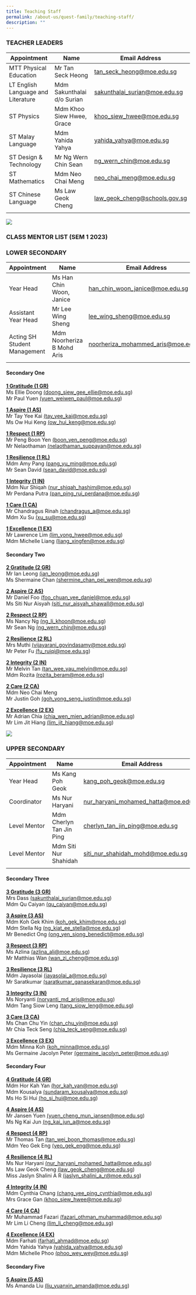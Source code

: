 ```yaml
---
title: Teaching Staff
permalink: /about-us/quest-family/teaching-staff/
description: ""
---
```

### TEACHER LEADERS

| Appointment |Name | Email Address |
| -------- | -------- | -------- |
| MTT Physical Education  | Mr Tan Seck Heong      | <a href = "mailto: tan_seck_heong@moe.edu.sg"> tan_seck_heong@moe.edu.sg </a>      |
| LT English Language and Literature  | Mdm Sakunthalai d/o Surian     | <a href = "mailto: sakunthalai_surian@moe.edu.sg"> sakunthalai_surian@moe.edu.sg</a>      |
| ST Physics  | Mdm Khoo Siew Hwee, Grace     | <a href = "mailto: khoo_siew_hwee@moe.edu.s "> khoo_siew_hwee@moe.edu.sg </a>      |
| ST Malay Language  | Mdm Yahida Yahya     | <a href = "mailto: yahida_yahya@moe.edu.sg"> yahida_yahya@moe.edu.sg</a>      |
| ST Design & Technology  | Mr Ng Wern Chin Sean     | <a href = "mailto: ng_wern_chin@moe.edu.sg"> ng_wern_chin@moe.edu.sg </a>      |
| ST Mathematics  | Mdm Neo Chai Meng    | <a href = "mailto: neo_chai_meng@moe.edu.sg"> neo_chai_meng@moe.edu.sg</a>      |
| ST Chinese Language  | Ms Law Geok Cheng    | <a href = "mailto: law_geok_cheng@moe.edu.sg"> law_geok_cheng@schools.gov.sg</a>      |
| | | |

![](/images/conceptphotos_top_ST1_1849.jpg)
### **CLASS MENTOR LIST (SEM 1 2023)**

### LOWER SECONDARY <br>

| Appointment | Name | Email Address |
| -------- | -------- | -------- |
| Year Head    | Ms Han Chin Woon, Janice    | <a href = "mailto: han_chin_woon_janice@moe.edu.sg">han_chin_woon_janice@moe.edu.sg</a>     |
| Assistant Year Head    | Mr Lee Wing Sheng   | <a href = "mailto: lee_wing_sheng@moe.edu.sg">lee_wing_sheng@moe.edu.sg</a>    |
| Acting SH Student Management| Mdm Noorheriza B Mohd Aris| <a href = "mailto: noorheriza_mohammed_aris@moe.edu.sg" > noorheriza_mohammed_aris@moe.edu.sg</a>   |
| | | |

#### Secondary One <br>

**<u>1 Gratitude (1 GR)</u>** <br>
Ms Ellie Doong <a href = "mailto: doong_siew_gee_ellie@moe.edu.sg" >(doong_siew_gee_ellie@moe.edu.sg)</a><br>
Mr Paul Yuen <a href = "mailto: yuen_weiwen_paul@moe.edu.sg" >(yuen_weiwen_paul@moe.edu.sg)</a><br>

**<u>1 Aspire (1 AS)</u>** <br>
Mr Tay Yee Kai <a href = "mailto: tay_yee_kai@moe.edu.sg" >(tay_yee_kai@moe.edu.sg)</a><br>
Ms Ow Hui Keng <a href = "mailto: ow_hui_keng@moe.edu.sg" >(ow_hui_keng@moe.edu.sg)</a><br>

**<u>1 Respect (1 RP)</u>** <br>
Mr Peng Boon Yen <a href = "mailto: boon_yen_peng@moe.edu.sg" >(boon_yen_peng@moe.edu.sg)</a><br>
Mr Nelaothaman <a href = "mailto: nelaothaman_suppayan@moe.edu.sg" >(nelaothaman_suppayan@moe.edu.sg)</a><br>

**<u>1 Resilience (1 RL)</u>** <br>
Mdm Amy Pang <a href = "mailto: pang_yu_ming@moe.edu.sg" >(pang_yu_ming@moe.edu.sg)</a><br>
Mr Sean David  <a href = "mailto: sean_david@moe.edu.sg" >(sean_david@moe.edu.sg)</a><br>

**<u>1 Integrity (1 IN)</u>** <br>
Mdm Nur Shiqah <a href = "mailto: nur_shiqah_hashim@moe.edu.sg" >(nur_shiqah_hashim@moe.edu.sg)</a><br>
Mr Perdana Putra <a href = "mailto: pan_ping_rui_perdana@moe.edu.sg" >(pan_ping_rui_perdana@moe.edu.sg)</a><br>

**<u>1 Care (1 CA)</u>** <br>
Mr Chandragus Rinah <a href = "mailto: chandragus_a@moe.edu.sg" >(chandragus_a@moe.edu.sg)</a><br>
Mdm Xu Su <a href = "mailto: xu_su@moe.edu.sg" >(xu_su@moe.edu.sg)</a><br>

**<u>1 Excellence (1 EX)</u>** <br>
Mr Lawrence Lim <a href = "mailto: lim_yong_hwee@moe.edu.sg" >(lim_yong_hwee@moe.edu.sg)</a><br>
Mdm Michelle Liang <a href = "mailto: liang_xingfen@moe.edu.sg" >(liang_xingfen@moe.edu.sg)</a><br>

#### Secondary Two<br>

**<u>2 Gratitude (2 GR)</u>** <br>
Mr Ian Leong <a href = "mailto: ian_leong@moe.edu.sg" >(ian_leong@moe.edu.sg)</a><br>
Ms Shermaine Chan <a href = "mailto: shermine_chan_pei_wen@moe.edu.sg" >(shermine_chan_pei_wen@moe.edu.sg)</a><br>

**<u>2 Aspire (2 AS)</u>** <br>
Mr Daniel Foo <a href = "mailto: foo_chuan_yee_daniel@moe.edu.sg" >(foo_chuan_yee_daniel@moe.edu.sg)</a><br>
Ms Siti Nur Aisyah <a href = "mailto: siti_nur_aisyah_shawall@moe.edu.sg" >(siti_nur_aisyah_shawall@moe.edu.sg)</a><br>

**<u>2 Respect (2 RP)</u>** <br>
Ms Nancy Ng <a href = "mailto: ng_li_khoon@moe.edu.sg" >(ng_li_khoon@moe.edu.sg)</a><br>
Mr Sean Ng <a href = "mailto: ng_wern_chin@moe.edu.sg" >(ng_wern_chin@moe.edu.sg)</a><br>

**<u>2 Resilience (2 RL)</u>** <br>
Mrs Muthi <a href = "mailto: vijayarani_govindasamy@moe.edu.sg" >(vijayarani_govindasamy@moe.edu.sg)</a><br>
Mr Peter Fu <a href = "mailto: fu_ruiqi@moe.edu.sg" >(fu_ruiqi@moe.edu.sg)</a><br>

**<u>2 Integrity (2 IN)</u>** <br>
Mr Melvin Tan <a href = "mailto: tan_wee_yau_melvin@moe.edu.sg" >(tan_wee_yau_melvin@moe.edu.sg)</a><br>
Mdm Rozita <a href = "mailto: rozita_beram@moe.edu.sg" >(rozita_beram@moe.edu.sg)</a><br>

**<u>2 Care (2 CA)</u>** <br>
Mdm Neo Chai Meng <br>
Mr Justin Goh <a href = "mailto: goh_yong_seng_justin@moe.edu.sg" >(goh_yong_seng_justin@moe.edu.sg)</a><br>

**<u>2 Excellence (2 EX)</u>** <br>
Mr Adrian Chia <a href = "mailto: chia_wen_mien_adrian@moe.edu.sg" >(chia_wen_mien_adrian@moe.edu.sg)</a><br>
Mr Lim Jit Hiang <a href = "mailto: lim_jit_hiang@moe.edu.sg" >(lim_jit_hiang@moe.edu.sg)</a><br>

![](/images/conceptphotos_top_ST1_1992.jpg)

### UPPER SECONDARY <br>

| Appointment| Name | Email Address |
| -------- | -------- | -------- |
| Year Head     | Ms Kang Poh Geok    | <a href = "mailto: kang_poh_geok@moe.edu.sg" >kang_poh_geok@moe.edu.sg</a>    |
| Coordinator    | Ms Nur Haryani     | <a href = "mailto: nur_haryani_mohamed_hatta@moe.edu.sg" > nur_haryani_mohamed_hatta@moe.edu.sg</a>  |
| Level Mentor    | Mdm Cherlyn Tan Jin Ping   | <a href = "mailto: cherlyn_tan_jin_ping@moe.edu.sg" > cherlyn_tan_jin_ping@moe.edu.sg</a>   |
| Level Mentor   | Mdm Siti Nur Shahidah      | <a href = "mailto: siti_nur_shahidah_mohd@moe.edu.sg" > siti_nur_shahidah_mohd@moe.edu.sg</a> |
| | | |

#### Secondary Three<br>

**<u>3 Gratitude (3 GR)</u>** <br>
Mrs Dass <a href = "mailto: sakunthalai_surian@moe.edu.sg" >(sakunthalai_surian@moe.edu.sg)</a><br>
Mdm Qu Caiyan <a href = "mailto: qu_caiyan@moe.edu.sg" >(qu_caiyan@moe.edu.sg)</a><br>

**<u>3 Aspire (3 AS)</u>** <br>
Mdm Koh Gek Khim <a href = "mailto: koh_gek_khim@moe.edu.sg" >(koh_gek_khim@moe.edu.sg)</a><br>
Mdm Stella Ng <a href = "mailto: ng_kiat_ee_stella@moe.edu.sg" >(ng_kiat_ee_stella@moe.edu.sg)</a><br>
Mr Benedict Ong <a href = "mailto: ong_yen_siong_benedict@moe.edu.sg" >(ong_yen_siong_benedict@moe.edu.sg)</a><br>

**<u>3 Respect (3 RP)</u>** <br>
Ms Azlina <a href = "mailto: azlina_ali@moe.edu.sg" >(azlina_ali@moe.edu.sg)</a><br>
Mr Matthias Wan <a href = "mailto: wan_zi_cheng@moe.edu.sg" >(wan_zi_cheng@moe.edu.sg)</a><br>

**<u>3 Resilience (3 RL)</u>** <br>
Mdm Jayasolai <a href = "mailto: jayasolai_a@moe.edu.sg" >(jayasolai_a@moe.edu.sg)</a><br>
Mr Saratkumar <a href = "mailto: rsaratkumar_ganasekaran@moe.edu.sg" >(saratkumar_ganasekaran@moe.edu.sg)</a><br>

**<u>3 Integrity (3 IN)</u>** <br>
Ms Noryanti <a href = "mailto: noryanti_md_aris@moe.edu.sg" >(noryanti_md_aris@moe.edu.sg)</a><br>
Mdm Tang Siow Leng <a href = "mailto: tang_siow_leng@moe.edu.sg" >(tang_siow_leng@moe.edu.sg)</a><br>

**<u>3 Care (3 CA)</u>** <br>
Ms Chan Chu Yin <a href = "mailto: chan_chu_yin@moe.edu.sg" >(chan_chu_yin@moe.edu.sg)</a><br>
Mr Chia Teck Seng <a href = "mailto: chia_teck_seng@moe.edu.sg" >(chia_teck_seng@moe.edu.sg)</a><br>

**<u>3 Excellence (3 EX)</u>** <br>
Mdm Minna Koh <a href = "mailto: koh_minna@moe.edu.sg" >(koh_minna@moe.edu.sg)</a><br>
Ms Germaine Jacolyn Peter <a href = "mailto: germaine_jacolyn_peter@moe.edu.sg" >(germaine_jacolyn_peter@moe.edu.sg)</a><br>

#### Secondary Four <br>

**<u>4 Gratitude (4 GR)</u>** <br>
Mdm Hor Kah Yan <a href = "mailto: hor_kah_yan@moe.edu.sg" >(hor_kah_yan@moe.edu.sg)</a><br>
Mdm Kousalya <a href = "mailto: sundaram_kousalya@moe.edu.sg" >(sundaram_kousalya@moe.edu.sg)</a><br>
Ms Ho Si Hui <a href = "mailto: ho_si_hui@moe.edu.sg" >(ho_si_hui@moe.edu.sg)</a><br>

**<u>4 Aspire (4 AS)</u>** <br>
Mr Jansen Yuen <a href = "mailto: yuen_cheng_mun_jansen@moe.edu.sg" >(yuen_cheng_mun_jansen@moe.edu.sg)</a><br>
Ms Ng Kai Jun <a href = "mailto: ng_kai_jun_a@moe.edu.sg" >(ng_kai_jun_a@moe.edu.sg)</a><br>

**<u>4 Respect (4 RP)</u>** <br>
Mr Thomas Tan <a href = "mailto: tan_wei_boon_thomas@moe.edu.sg" >(tan_wei_boon_thomas@moe.edu.sg)</a><br>
Mdm Yeo Gek Eng <a href = "mailto: yeo_gek_eng@moe.edu.sg" >(yeo_gek_eng@moe.edu.sg)</a><br>

**<u>4 Resilience (4 RL)</u>** <br>
Ms Nur Haryani <a href = "mailto: nur_haryani_mohamed_hatta@moe.edu.sg" >(nur_haryani_mohamed_hatta@moe.edu.sg)</a><br>
Ms Law Geok Cheng <a href = "mailto: law_geok_cheng@moe.edu.sg" >(law_geok_cheng@moe.edu.sg)</a><br>
Miss Jaslyn Shalini A R <a href = "mailto: 	jaslyn_shalini_a_r@moe.edu.sg" >(jaslyn_shalini_a_r@moe.edu.sg)</a><br>

**<u>4 Integrity (4 IN)</u>** <br>
Mdm Cynthia Chang <a href = "mailto: chang_yee_ping_cynthia@moe.edu.sg" >(chang_yee_ping_cynthia@moe.edu.sg)</a><br>
Mrs Grace Gan <a href = "mailto: khoo_siew_hwee@moe.edu.sg" >(khoo_siew_hwee@moe.edu.sg)</a><br>

**<u>4 Care (4 CA)</u>** <br>
Mr Muhammad Fazari <a href = "mailto: fazari_othman_muhammad@moe.edu.sg" >(fazari_othman_muhammad@moe.edu.sg)</a><br>
Mr Lim Li Cheng <a href = "mailto: lim_li_cheng@moe.edu.sg" >(lim_li_cheng@moe.edu.sg)</a><br>

**<u>4 Excellence (4 EX)</u>** <br>
Mdm Farhati <a href = "mailto: farhati_ahmad@moe.edu.sg" >(farhati_ahmad@moe.edu.sg)</a><br>
Mdm Yahida Yahya <a href = "mailto: yahida_yahya@moe.edu.sg" >(yahida_yahya@moe.edu.sg)</a><br>
Mdm Michelle Phoo <a href = "mailto: phoo_wey_wey@moe.edu.sg" >(phoo_wey_wey@moe.edu.sg)</a><br>

#### Secondary Five <br>

**<u>5 Aspire (5 AS)</u>** <br>
Ms Amanda Liu <a href = "mailto: liu_yuanxin_amanda@moe.edu.sg" >(liu_yuanxin_amanda@moe.edu.sg)</a><br>

<br>

